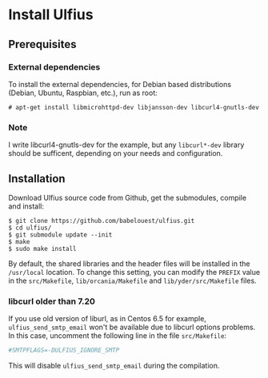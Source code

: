 # Install Ulfius

## Prerequisites

### External dependencies

To install the external dependencies, for Debian based distributions (Debian, Ubuntu, Raspbian, etc.), run as root:

```shell
# apt-get install libmicrohttpd-dev libjansson-dev libcurl4-gnutls-dev
```

### Note

I write libcurl4-gnutls-dev for the example, but any `libcurl*-dev` library should be sufficent, depending on your needs and configuration.

## Installation

Download Ulfius source code from Github, get the submodules, compile and install:

```shell
$ git clone https://github.com/babelouest/ulfius.git
$ cd ulfius/
$ git submodule update --init
$ make
$ sudo make install
```

By default, the shared libraries and the header files will be installed in the `/usr/local` location. To change this setting, you can modify the `PREFIX` value in the `src/Makefile`, `lib/orcania/Makefile` and `lib/yder/src/Makefile` files.

### libcurl older than 7.20

If you use old version of liburl, as in Centos 6.5 for example, `ulfius_send_smtp_email` won't be available due to libcurl options problems. In this case, uncomment the following line in the file `src/Makefile`:

```Makefile
#SMTPFLAGS=-DULFIUS_IGNORE_SMTP
```

This will disable `ulfius_send_smtp_email` during the compilation.
